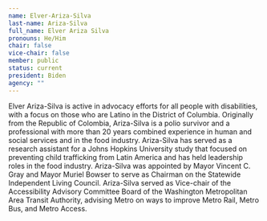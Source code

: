 ```yaml
---
name: Elver-Ariza-Silva
last-name: Ariza-Silva
full_name: Elver Ariza Silva
pronouns: He/Him
chair: false
vice-chair: false
member: public
status: current
president: Biden
agency: ""
---
```

Elver Ariza-Silva is active in advocacy efforts for all people with disabilities, with a focus on those who are Latino in the District of Columbia.  Originally from the Republic of Colombia, Ariza-Silva is a polio survivor and a professional with more than 20 years combined experience in human and social services and in the food industry.  Ariza-Silva has served as a research assistant for a Johns Hopkins University study that focused on preventing child trafficking from Latin America and has held leadership roles in the food industry.  Ariza-Silva was appointed by Mayor Vincent C. Gray and Mayor Muriel Bowser to serve as Chairman on the Statewide Independent Living Council.  Ariza-Silva served as Vice-chair of the Accessibility Advisory Committee Board of the Washington Metropolitan Area Transit Authority, advising Metro on ways to improve Metro Rail, Metro Bus, and Metro Access.  